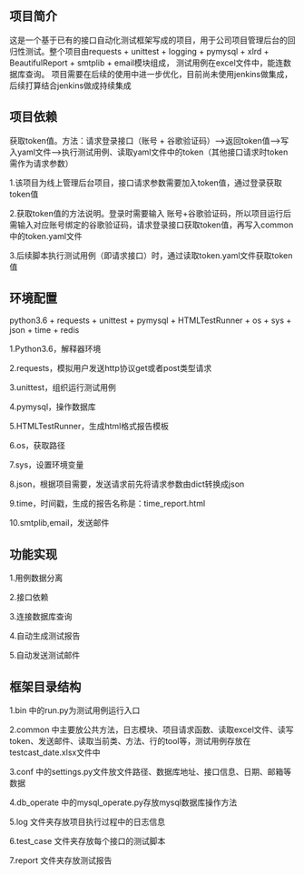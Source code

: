 ## 项目简介

这是一个基于已有的接口自动化测试框架写成的项目，用于公司项目管理后台的回归性测试。整个项目由requests + unittest + logging + pymysql + xlrd + BeautifulReport + smtplib + email模块组成， 测试用例在excel文件中，能连数据库查询。 项目需要在后续的使用中进一步优化，目前尚未使用jenkins做集成，后续打算结合jenkins做成持续集成

## 项目依赖
获取token值。方法：请求登录接口（账号 + 谷歌验证码）——>返回token值——>写入yaml文件——>执行测试用例、读取yaml文件中的token（其他接口请求时token需作为请求参数）

1.该项目为线上管理后台项目，接口请求参数需要加入token值，通过登录获取token值

2.获取token值的方法说明。登录时需要输入 账号+谷歌验证码，所以项目运行后需输入对应账号绑定的谷歌验证码，请求登录接口获取token值，再写入common中的token.yaml文件

3.后续脚本执行测试用例（即请求接口）时，通过读取token.yaml文件获取token值

## 环境配置

python3.6 + requests + unittest + pymysql + HTMLTestRunner + os + sys + json + time + redis

1.Python3.6，解释器环境

2.requests，模拟用户发送http协议get或者post类型请求

3.unittest，组织运行测试用例

4.pymysql，操作数据库

5.HTMLTestRunner，生成html格式报告模板

6.os，获取路径

7.sys，设置环境变量

8.json，根据项目需要，发送请求前先将请求参数由dict转换成json

9.time，时间戳，生成的报告名称是：time_report.html

10.smtplib,email，发送邮件

## 功能实现

1.用例数据分离

2.接口依赖

3.连接数据库查询

4.自动生成测试报告

5.自动发送测试邮件

## 框架目录结构

1.bin 中的run.py为测试用例运行入口

2.common 中主要放公共方法，日志模块、项目请求函数、读取excel文件、读写token、发送邮件、读取当前类、方法、行的tool等，测试用例存放在testcast_date.xlsx文件中

3.conf 中的settings.py文件放文件路径、数据库地址、接口信息、日期、邮箱等数据

4.db_operate 中的mysql_operate.py存放mysql数据库操作方法

5.log 文件夹存放项目执行过程中的日志信息

6.test_case 文件夹存放每个接口的测试脚本

7.report 文件夹存放测试报告
